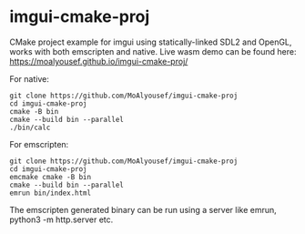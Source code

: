 # imgui-cmake-proj
CMake project example for imgui using statically-linked SDL2 and OpenGL, works with both emscripten and native.
Live wasm demo can be found here:
https://moalyousef.github.io/imgui-cmake-proj/

For native:
```
git clone https://github.com/MoAlyousef/imgui-cmake-proj
cd imgui-cmake-proj
cmake -B bin
cmake --build bin --parallel
./bin/calc
```

For emscripten:
```
git clone https://github.com/MoAlyousef/imgui-cmake-proj
cd imgui-cmake-proj
emcmake cmake -B bin
cmake --build bin --parallel
emrun bin/index.html
```

The emscripten generated binary can be run using a server like emrun, python3 -m http.server etc.